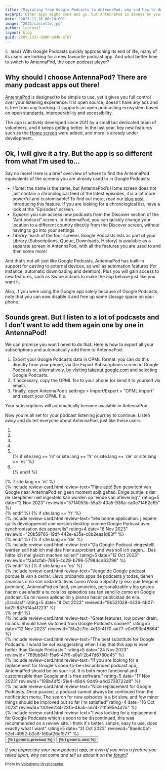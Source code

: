 ```yaml
---
title: "Migrating from Google Podcasts to AntennaPod: why and how to do it"
excerpt: Other apps might come and go, but AntennaPod is always by your side!
date: "2023-11-26 08:20:00"
image: "2023/cassette.jpg"
author: loucasal
layout: blog
guid: 2RUY-1337-Q8NP-HU4N-STBY
---
```


{: .lead}
With Google Podcasts quickly approaching its end of life, many of its users are looking for a new favourite podcast app. And what better time to switch to AntennaPod, the open podcast player?

## Why should I choose AntennaPod? There are many podcast apps out there!

[AntennaPod](https://antennapod.org/about/) is designed to be simple to use, yet it gives you full control over your listening experience. It is open source, doesn’t have any ads and is free from any tracking. It supports an open podcasting ecosystem based on open standards, interoperability and accessibility.

The app is actively developed since 2011 by a small but dedicated team of volunteers, and it keeps getting better. In the last year, key new features such as the [Home screen](https://antennapod.org/blog/2023/05/introducing-the-home-screen) were added, and more is already under development.

## Ok, I will give it a try. But the app is so different from what I’m used to…

Say no more! Here is a brief overview of where to find the AntennaPod equivalents of the screens you are already used to in Google Podcasts:

* *Home*: the name is the same, but AntennaPod’s Home screen does not just contain a chronological feed of the latest episodes, it is a lot more powerful and customisable! To find out more, read our [blog post](https://antennapod.org/blog/2023/05/introducing-the-home-screen) introducing this feature. If you are looking for a chronological list, have a look at the "Episodes" screen.
* *Explore*: you can access new podcasts from the Discover section of the “Add podcast” screen. In AntennaPod, you can quickly change your location to a different country directly from the Discover screen, without having to go into your settings.
* *Library*: each of the four screens Google Podcasts lists as part of your Library (Subscriptions, Queue, Downloads, History) is available as a separate screen in AntennaPod, with all the features you are used to and then some more!

And that’s not all: just like Google Podcasts, AntennaPod has built-in support for casting to external devices, as well as automation features (for instance, automatic downloading and deletion). Plus you will gain access to new features, such as Swipe actions to make the app behave just like you want it.

Also, if you were using the Google app solely because of Google Podcasts, note that you can now disable it and free up some storage space on your phone.

## Sounds great. But I listen to a lot of podcasts and I don’t want to add them again one by one in AntennaPod!

We can promise you won’t need to do that. Here is how to export all your subscriptions and automatically add them to AntennaPod:

1. Export your Google Podcasts data in OPML format: you can do this directly from your phone, via the Export Subscriptions screen in Google Podcasts or, alternatively, by visiting [takeout.google.com](https://takeout.google.com) and selecting Google Podcasts.
2. If necessary, copy the OPML file to your phone (or send it to yourself via email).
3. Finally, open AntennaPod’s settings > Import/Export > “OPML import” and select your OPML file.

Your subscriptions will automatically become available in AntennaPod.

Now you’re all set for your podcast listening journey to continue. Listen away and do tell everyone about AntennaPod, just like these users:

<div id="reviewCarouselGooglePodcast" class="carousel slide pd-2 mt-3 mb-3" data-ride="carousel">
  <ol class="carousel-indicators mt-0 mr-5 mb-2 ml-5 rounded-pill">
    <li data-target="#reviewCarouselGooglePodcast" data-slide-to="0" class="active"></li>
    <li data-target="#reviewCarouselGooglePodcast" data-slide-to="1"></li>
    <li data-target="#reviewCarouselGooglePodcast" data-slide-to="2"></li>
    <li data-target="#reviewCarouselGooglePodcast" data-slide-to="3"></li>
    <li data-target="#reviewCarouselGooglePodcast" data-slide-to="4"></li>
    {% if site.lang == 'nl' or site.lang == 'fr' or site.lang == 'de' or site.lang == 'es' %}<li data-target="#reviewCarouselGooglePodcast" data-slide-to="5"></li>{% endif %}
  </ol>
  <div class="carousel-inner">
    {% if site.lang == 'nl' %}
    <div class="carousel-item active" data-interval="7500">
      {% include review-card.html
        review-text="Fijne app! Ben geswitcht van Google naar AntennaPod en geen moment spijt gehad. Enige puntje is dat de sleeptimer niet ingesteld kan worden op 'einde van aflevering'."
        rating=5
        date="2 Nov 2023"
        reviewId="5714053b-55a3-40a5-936a-ca0e71462c65"
     %}
    </div>
    {% endif %}
    {% if site.lang == 'fr' %}
    <div class="carousel-item active">
      {% include review-card.html
        review-text="très bonne application. j espère qu'ils développeront une version desktop comme Google Podcast avec synchronisation des appareils"
        rating=4
        date="6 Nov 2023"
        reviewId="20b59766-19df-442e-a35e-c8b2eaa1d83f"
     %}
    </div>
    {% endif %}
    {% if site.lang == 'de' %}
    <div class="carousel-item active">
      {% include review-card.html
        review-text="Da Google-Podcast eingestellt werden soll hab ich mal das hier ausprobiert und was soll ich sagen... Das hätte ich mal gleich machen sollen!"
        rating=5
        date="12 Oct 2023"
        reviewId="f2a4cfab-7895-4d29-b796-57984cd63796"
     %}
    </div>
    {% endif %}
    {% if site.lang == 'es' %}
    <div class="carousel-item active" data-interval="10000">
      {% include review-card.html
        review-text="Vengo de Google podcast porque la van a cerrar. Llevo probando apps de podcasts y todas, tienen anuncios o no son nada intuitivas como iVoox o Spotify (y eso que tengo el premium). AntennaPod es fácil, sin anuncios, personalizable y los gestos hacen que añadir a tu cola los episodios sea tan sencillo como en Google podcast. Es mi nueva aplicación y pienso hacer publicidad de ella. ¡Gracias!"
        rating=5
        date="8 Oct 2023"
        reviewId="9b531028-4436-4b07-bd2f-837614a4f223"
     %}
    </div>
    {% endif %}
    <div class="carousel-item {% if site.lang != 'nl' and site.lang != 'fr' and site.lang != 'de' and site.lang != 'es' %}active{% endif %}">
      {% include review-card.html
        review-text="Great features, low power drain, no ads. Should have switched from Google Podcasts sooner!"
        rating=5
        date="12 Nov 2023"
        reviewId="8fa2c7fe-4e13-4f70-ad77-e0e093e48864"
      %}
    </div>
    <div class="carousel-item">
      {% include review-card.html
        review-text="The best substitute for Google Podcasts. I would be not exaggerating when I say that this app is even better than Google Podcasts."
        rating=5
        date="24 Nov 2023"
        reviewId="768bb841-15a6-47f6-a0a1-2b47d6780d45"
      %}
    </div>
    <div class="carousel-item" data-interval="10000">
      {% include review-card.html
        review-text="If you are looking for a replacement for Google's soon-to-be-discontinued podcast app, AntennaPod should be on your list. It is both more functional and customizable than Google and is free software."
        rating=5
        date="17 Nov 2023"
        reviewId="196b4df5-51e4-48d4-9d49-a4d2738722d8"
      %}
    </div>
    <div class="carousel-item">
      {% include review-card.html
        review-text="Nice replacement for Google Podcasts. Once paused, a podcast cannot always be continued from the notification menu. The search for new episodes is a bit slow, and few minor things should be improved but so far I'm satisfied"
        rating=4
        date="16 Oct 2023"
        reviewId="001ee234-23f5-46ab-ad74-21ffa95e4d25"
      %}
    </div>
    <div class="carousel-item">
      {% include review-card.html
        review-text="I was looking for a replacement for Google Podcasts which is soon to be discontinued, this was recommended on a review site. I think it's better. simple, easy to use, does exactly what I want"
        rating=5
        date="31 Oct 2023"
        reviewId="8ae6c0bf-52ef-4952-b3c8-169af26cf577"
      %}
    </div>
  </div>
  <button class="carousel-control-prev" type="button" data-target="#reviewCarouselGooglePodcast" data-slide="prev">
    <span class="carousel-control-prev-icon" aria-hidden="true"></span>
    <span class="sr-only">{% t generic.previous %}</span>
  </button>
  <button class="carousel-control-next" type="button" data-target="#reviewCarouselGooglePodcast" data-slide="next">
    <span class="carousel-control-next-icon" aria-hidden="true"></span>
    <span class="sr-only">{% t generic.next %}</span>
  </button>
</div>

*If you appreciate your new podcast app, or even if you miss a feature you relied upon, why not come and tell us about it on the [forum](https://forum.antennapod.org)?*

<small>Photo by [Volodymyr Hryshchenko](https://unsplash.com/@lunarts).</small>
